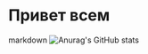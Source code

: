 <html lang="rus">
<head>
    <meta charset="UTF-8">
    <meta name="viewport" content="width=device-width, initial-scale=1.0">
    <title>GitHub Profile Header</title>
    <link rel="stylesheet" href="styles.css">
</head>
<body>

<div class="header">
    <h1>Привет всем</h1>
</div>

</body>
</html>

markdown
![Anurag's GitHub stats](https://github-readme-stats.vercel.app/api?username=anuraghazra&show_icons=true&theme=radical)
